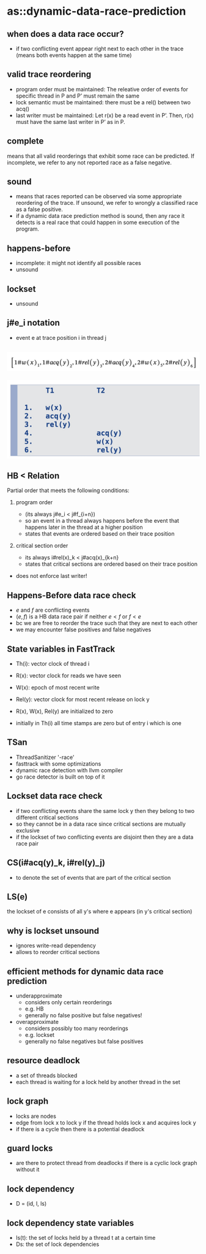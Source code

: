# as::dynamic-data-race-prediction

## when does a data race occur?

- if two conflicting event appear right next to each other in the trace (means both events happen at the same time)

## valid trace reordering

- program order must be maintained: The releative order of events for specific thread in P and P’ must remain the same
- lock semantic must be maintained: there must be a rel() between two acq()
- last writer must be maintained: Let r(x) be a read event in P’. Then, r(x) must have the same last writer in P’ as in P.

## complete

means that all valid reorderings that exhibit some race can be predicted. If incomplete, we refer to any not reported race as a false negative.

## sound

- means that races reported can be observed via some appropriate reordering of the trace. If unsound, we refer to wrongly a classified race as a false positive.
- if a dynamic data race prediction method is sound, then any race it detects is a real race that could happen in some execution of the program.

## happens-before

- incomplete: it might not identify all possible races
- unsound

## lockset

- unsound

## j#e_i notation

- event e at trace position i in thread j

## ![](2024-07-08-12-22-35.png)

![](2024-07-08-12-22-45.png)

## HB < Relation

Partial order that meets the following conditions:

1. program order

   - (its always j#e_i < j#f\_{i+n})
   - so an event in a thread always happens before the event that happens later in the thread at a higher position
   - states that events are ordered based on their trace position

2. critical section order
   - its always i#rel(x)\_k < j#acq(x)\_{k+n}
   - states that critical sections are ordered based on their trace position

- does not enforce last writer!

## Happens-Before data race check

- $e$ and $f$ are conflicting events
- $(e, f)$ is a HB data race pair if neither $e \lt f$ or $f \lt e$
- bc we are free to reorder the trace such that they are next to each other
- we may encounter false positives and false negatives

## State variables in FastTrack

- Th(i): vector clock of thread i
- R(x): vector clock for reads we have seen
- W(x): epoch of most recent write
- Rel(y): vector clock for most recent release on lock y

- R(x), W(x), Rel(y) are initialized to zero
- initially in Th(i) all time stamps are zero but of entry i which is one

## TSan

- ThreadSanitizer '-race'
- fasttrack with some optimizations
- dynamic race detection with llvm compiler
- go race detector is built on top of it

## Lockset data race check

- if two conflicting events share the same lock y then they belong to two different critical sections
- so they cannot be in a data race since critical sections are mutually exclusive
- if the lockset of two conflicting events are disjoint then they are a data race pair

## CS(i#acq(y)\_k, i#rel(y)\_j)

- to denote the set of events that are part of the critical section

## LS(e)

the lockset of e consists of all y's where e appears (in y's critical section)

## why is lockset unsound

- ignores write-read dependency
- allows to reorder critical sections

## efficient methods for dynamic data race prediction

- underapproximate
  - considers only certain reorderings
  - e.g. HB
  - generally no false positive but false negatives!
- overapproximate
  - considers possibly too many reorderings
  - e.g. lockset
  - generally no false negatives but false positives

## resource deadlock

- a set of threads blocked
- each thread is waiting for a lock held by another thread in the set

## lock graph

- locks are nodes
- edge from lock x to lock y if the thread holds lock x and acquires lock y
- if there is a cycle then there is a potential deadlock

## guard locks

- are there to protect thread from deadlocks if there is a cyclic lock graph without it

## lock dependency

- D = (id, l, ls)

## lock dependency state variables

- ls(t): the set of locks held by a thread t at a certain time
- Ds: the set of lock dependencies

